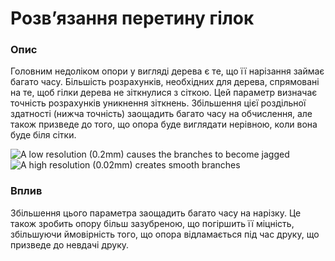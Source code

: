 Розвʼязання перетину гілок
====

### **Опис**

Головним недоліком опори у вигляді дерева є те, що її нарізання займає багато часу. Більшість розрахунків, необхідних для дерева, спрямовані на те, щоб гілки дерева не зіткнулися з сіткою. Цей параметр визначає точність розрахунків уникнення зіткнень. Збільшення цієї роздільної здатності (нижча точність) заощадить багато часу на обчислення, але також призведе до того, що опора буде виглядати нерівною, коли вона буде біля сітки.

![A low resolution (0.2mm) causes the branches to become jagged](../images/support_tree_collision_resolution_lo.png)
![A high resolution (0.02mm) creates smooth branches](../images/support_tree_collision_resolution_hi.png)

### **Вплив**

Збільшення цього параметра заощадить багато часу на нарізку. Це також зробить опору більш зазубреною, що погіршить її міцність, збільшуючи ймовірність того, що опора відламається під час друку, що призведе до невдачі друку.
